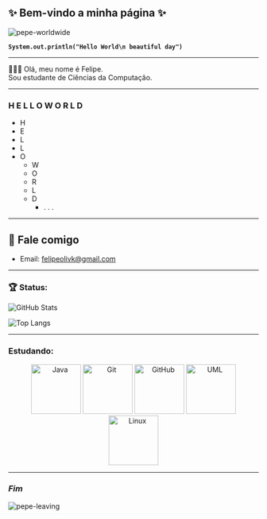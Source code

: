 ## ✨ Bem-vindo a minha página ✨

![pepe-worldwide](https://c.tenor.com/VRu2WDC7CggAAAAC/tenor.gif)

__`System.out.println("Hello World\n beautiful day")`__

---

🙋🏽‍♂️ Olá, meu nome é Felipe.  
Sou estudante de Ciências da Computação.

---

### H E L L O  W O R L D

- H
- E
- L
- L
- O
  - W
  - O
  - R
  - L
  - D
    - . . .

---

## 📧 Fale comigo

- Email: [felipeolivk@gmail.com](mailto:felipeolivk@gmail.com)

---

### 🏆 Status:

![GitHub Stats](https://github-readme-stats.vercel.app/api?username=felipe-o-kaji&show_icons=true&count_private=true&hide_title=true)

![Top Langs](https://github-readme-stats.vercel.app/api/top-langs/?username=felipe-o-kaji&layout=compact&hide=html,css)

---

### Estudando:

<div align="center">

<img src="https://cdn.jsdelivr.net/gh/devicons/devicon@latest/icons/java/java-plain-wordmark.svg" width="100" alt="Java" />
<img src="https://cdn.jsdelivr.net/gh/devicons/devicon@latest/icons/git/git-plain-wordmark.svg" width="100" alt="Git" />
<img src="https://cdn.jsdelivr.net/gh/devicons/devicon@latest/icons/github/github-original-wordmark.svg" width="100" alt="GitHub" />
<img src="https://cdn.jsdelivr.net/gh/devicons/devicon@latest/icons/unifiedmodelinglanguage/unifiedmodelinglanguage-original.svg" width="100" alt="UML" />
<img src="https://cdn.jsdelivr.net/gh/devicons/devicon@latest/icons/linux/linux-original.svg" width="100" alt="Linux" />

</div>

---

### *Fim*

![pepe-leaving](https://c.tenor.com/gNOXcNGheZ8AAAAd/tenor.gif)

